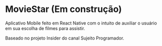 # MovieStar (Em construção)
Aplicativo Mobile feito em React Native com o intuito de auxiliar o usuário em sua escolha de filmes para assistir.

Baseado no projeto Insider do canal Sujeito Programador.
